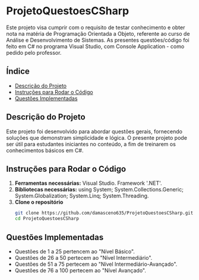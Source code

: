 # ProjetoQuestoesCSharp

Este projeto visa cumprir com o requisito de testar conhecimento e obter nota na matéria de Programação Orientada a Objeto, referente ao curso de Análise e Desenvolvimento de Sistemas. As presentes questões/código foi feito em C# no programa Visual Studio, com Console Application - como pedido pelo professor. 

## Índice

- [Descrição do Projeto](#descrição-do-projeto)
- [Instruções para Rodar o Código](#instruções-para-rodar-o-código)
- [Questões Implementadas](#questões-implementadas)

## Descrição do Projeto

Este projeto foi desenvolvido para abordar questões gerais, fornecendo soluções que demonstram simplicidade e lógica. O presente projeto pode ser útil para estudantes iniciantes no conteúdo, a fim de treinarem os conhecimentos básicos em C#.

## Instruções para Rodar o Código

1. **Ferramentas necessárias:**
   Visual Studio. Framework '.NET'.
2. **Bibliotecas necessárias:**
   using System; System.Collections.Generic; System.Globalization; System.Linq; System.Threading.
3. **Clone o repositório**
   ```bash
   git clone https://github.com/damasceno635/ProjetoQuestoesCSharp.git
   cd ProjetoQuestoesCSharp

## Questões Implementadas
- Questões de 1 a 25 pertencem ao "Nível Básico".
- Questões de 26 a 50 pertecem ao "Nível Intermediário".
- Questões de 51 a 75 pertecem ao "Nível Intermediário-Avançado".
- Questões de 76 a 100 pertecem ao "Nível Avançado".
